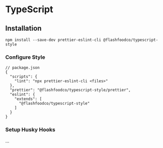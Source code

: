 # TypeScript

## Installation

```
npm install --save-dev prettier-eslint-cli @flashfoodco/typescript-style
```

### Configure Style

```jsonc
// package.json
{
  "scripts": {
    "lint": "npx prettier-eslint-cli <files>"
  },
  "prettier": "@flashfoodco/typescript-style/prettier",
  "eslint": {
    "extends": [
      "@flashfoodco/typescript-style"
    ]
  }
}
```

### Setup Husky Hooks

...
